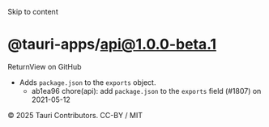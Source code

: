 Skip to content
# @tauri-apps/api@1.0.0-beta.1
ReturnView on GitHub
  * Adds `package.json` to the `exports` object. 
    * ab1ea96 chore(api): add `package.json` to the `exports` field (#1807) on 2021-05-12


© 2025 Tauri Contributors. CC-BY / MIT

